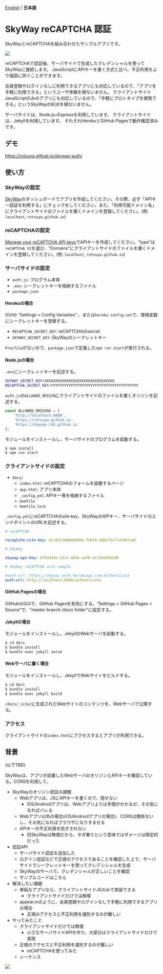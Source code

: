 [English](README.me) | **日本語**

# SkyWay reCAPTCHA 認証

SkyWayとreCAPTCHAを組み合わせたサンプルアプリです。

![](https://developers.google.com/recaptcha/images/newCaptchaAnchor.gif)

reCAPTCHAで認証後、サーバサイドで生成したクレデンシャルを使ってSkyWayに接続します。
JavaScriptにAPIキーを書く方式と比べ、不正利用をより強固に防ぐことができます。

会員登録やログインなしに利用できるアプリにも対応しているので、「アプリを手軽に利用できる」というユーザ体験を損ないません。
クライアントサイドJavaScriptのみのアプリにも対応しているので、「手軽にプロトタイプを開発できる」というSkyWayの利点を損ないません。

サーバサイドは、Node.js+Expressを利用しています。
クライアントサイドは、Jekyllを利用しています。
それそれHerokuとGitHub Pagesで動作確認済みです。

## デモ

https://rotsuya.github.io/skyway-auth/

## 使い方

### SkyWayの設定

[SkyWay](https://webrtc.ecl.ntt.com/)のダッシュボードでアプリを作成してください。その際、必ず「APIキー認証を利用する」にチェックをしてください。また、「利用可能ドメイン名」にクライアントサイドのファイルを置くドメインを登録してください。(例: `localhost`, `rotsuya.github.io`)

### reCAPTCHAの設定

[Manage your reCAPTCHA API keys](http://www.google.com/recaptcha/admin)でAPIキーを作成してください。“type”は`reCAPTCHA V2`を選び、“Domains”にクライアントサイドのファイルを置くドメインを登録してください。(例: `localhost`, `rotsuya.github.io`)

### サーバサイドの設定

- `auth.js`: プログラム本体
- `.env`: シークレットキーを格納するファイル
- `package.json`

#### Herokuの場合

GUIの “Settings > Config Variables” 、または`heroku config:set`で、環境変数にシークレットキーを登録する。

- `RECAPTCHA_SECRET_KEY`: reCAPTCHAのsecret
- `SKYWAY_SECRET_KEY`: SkyWayのシークレットキー

`Procfile`がないので、`package.json`で定義した`npm run start`が実行される。

#### Node.jsの場合

`.env`にシークレットキーを記述する。

```bash
SKYWAY_SECRET_KEY=XXXXXXXXXXXXXXXXXXXXXXXXXXXXXXXX
RECAPTCHA_SECRET_KEY=YYYYYYYYYYYYYYYYYYYYYYYYYYYYYYYYYYYYYYYY
```

`auth.js`の`ALLOWED_ORIGIN`にクライアントサイドのファイルを置くオリジンを記述する。

```js
const ALLOWED_ORIGINS = [
    'http://localhost:4000',
    'https://rotsuya.github.io',
    'https://skyway-lab.github.io'
];
```

モジュールをインストールし、サーバサイドのプログラムを起動する。

```bash
$ npm install
$ npm run start
```

### クライアントサイドの設定

- `docs/`
  - `index.html`: reCAPTCHAのフォームを設置するページ
  - `app.html`: アプリ本体
  - `_config.yml`: APIキー等を格納するファイル
  - `Gemfile`
  - `Gemfile.lock`

`_config.yml`にreCAPTCHAのsite key、SkyWayのAPIキー、サーバサイドのエンドポイントのURLを記述する。

```yml
# reCAPTCHA

recaptcha-site-key: 6Lc63joUAAAAAOUG-TxKfA-uQGh75zllwSdKlaqh

# SkyWay

skyway-api-key: 8f63d3de-2311-4b5b-aaf6-4c726ed2b2d0

# SkyWay reCAPTCHA auth sample

#auth-url: https://skyway-auth.herokuapp.com/authenticate
auth-url: http://localhost:8080/authenticate
```

#### GitHub Pagesの場合

GitHubのGUIで、GitHub Pagesを有効にする。“Settings > GitHub Pages > Source”で、“master branch /docs folder”に設定する。

#### Jekyllの場合

モジュールをインストールし、JekyllのWebサーバを起動する。

```bash
$ cd docs
$ bundle install
$ bundle exec jekyll serve
```

#### Webサーバに置く場合

モジュールをインストールし、JekyllでWebサイトをビルドする。

```bash
$ cd docs
$ bundle install
$ bundle exec jekyll build
```

`/docs/_site/`に生成されたWebサイトのコンテンツを、Webサーバで公開する。

### アクセス

クライアントサイドの`index.html`にアクセスするとアプリが利用できる。

## 背景

(以下TBD)

SkyWayは、アプリが設置したWebサーバのオリジンとAPIキーを確認している。CORSを利用して、


- SkyWayのオリジン認証の課題
    - Webアプリは、JSにAPIキーを書くので、隠せない
        - iOS/Androidアプリは、Webアプリよりは手間がかかるが、その気になればバレる
    - Webアプリ以外の場合(iOS/Androidアプリの場合)、CORSは関係ないし、その気になればブラウザになりすませる
    - APIキーの不正利用を防ぎきれない
        - 旧SkyWayは無償だから、タダ乗りという意味ではダメージは限定的だった
- 認証API
    - サーバサイド認証を追加した
    - ログイン認証などで正規のアクセスであることを確認した上で、サーバサイドでシークレットキーを使ってクレデンシャルを生成
    - SkyWayのサーバで、クレデンシャルが正しいことを確認
    - サンプルコードはこちら
- 解決したい課題
    - 単純なアプリなら、クライアントサイドJSのみで実装できる
        - クライアントサイドだけでは無理
    - appear.inのように、会員登録やログインなしで手軽に利用できるアプリの場合
        - 正規のアクセスと不正利用を識別するのが難しい
- やってみたこと
    - クライアントサイドだけでは無理
        - 小さなサーバサイドAPIを作り、大部分はクライアントサイドだけで実現
    - 正規のアクセスと不正利用を識別するのが難しい
        - reCAPTCHAを使ってみた
    - シーケンス

![](https://www.websequencediagrams.com/cgi-bin/cdraw?lz=dGl0bGUgU2t5V2F5IHJlQ0FQVENIQSBBdXRoIFNlcXVlbmNlCgpCcm93c2VyLT4rR2l0SHViIFBhZ2VzOiAKAAMMLS0-LQAiBzogSFRNTCBvZiB5b3VyXG5sYXVuY2ggcGFnZQphY3RpdmF0ZSAATgcAUgwAdgtQSToAgQULc2l0ZSBrZXkKABUNLS0-LQA_CAAiDGZvcm0KCm5vdGUgbGVmdCBvZgAcClVzZXIgY2xpY2tzXG4AJQ5cbmFuZCBzdWJtaXQuAIFpDACCBwdydgBZDnJlc3BvbnNlIHRva2VuCgAbCwCBLxwAKA4sAHkMc2VjcmV0AIFjBQCBOAVvdmVyAIMJDFBJOiBWZXJpZgCBdRMAgRcNc3VjY2VzcwA7CwCBNg1jcmVhdGUgY3JlZGVudGlhbCB3aXRoIFxuAIQBBwB-Ci4AgUkNAINVDAAzCgCCUhhzYXYAWAxcbmluIGEgc2Vzc2lvblN0b3JhZ2VcbnRoZW4gdGFrZSB0byBhcHBcbmF1dG9tYXRpY2FsbHkAgnsNAIRuD2RlAIQ7EQCEayUgYXBwAIR0EwCEGhZyZWFkAIEmIACGFQxTaWduYWxpbmcAhCgJbmV3IFBlZXIoKQCCYQYAgmwLYW5kAIZ0CEFQSQCDag8AOBJ2AIN3BQA2EAoAYxAAhnwNCgo&s=napkin)

